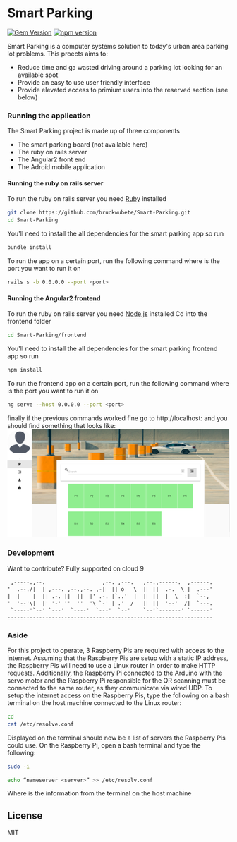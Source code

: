 # Smart Parking

[![Gem Version](https://badge.fury.io/rb/rails.svg)](https://badge.fury.io/rb/rails) [![npm version](https://badge.fury.io/js/angular.svg)](https://badge.fury.io/js/angular)

Smart Parking is a computer systems solution to today's urban area parking lot problems. This proects aims to:

  - Reduce time and ga wasted driving around a parking lot looking for an available spot
  - Provide an easy to use user friendly interface
  - Provide elevated access to primium users into the reserved section (see below)

### Running the application

The Smart Parking project is made up of three components
  - The smart parking board (not available here)
  - The ruby on rails server 
  - The Angular2 front end
  - The Adroid mobile application 
  
#### Running the ruby on rails server 
To run the ruby on rails server you need [Ruby](https://ruby-lang.org/) installed
```sh
git clone https://github.com/bruckwubete/Smart-Parking.git
cd Smart-Parking
```
You'll need to install the all dependencies for the smart parking app so run 

```sh
bundle install 
```

To run the app on a certain port, run the following command where <port> is the 
port you want to run it on   

```sh
rails s -b 0.0.0.0 --port <port> 
```

#### Running the Angular2 frontend
To run the ruby on rails server you need [Node.js](https://nodejs.org/) installed
Cd into the frontend folder
```sh
cd Smart-Parking/frontend
```
You'll need to install the all dependencies for the smart parking frontend app so run 

```sh
npm install 
```

To run the frontend app on a certain port, run the following command where <port> is the 
port you want to run it on   

```sh
ng serve --host 0.0.0.0 --port <port> 
```
finally if the previous commands worked fine go to http://localhost:<port>
and you should find something that looks like: 
![](frontend/src/assets/images/webapp_screenshot.jpg.png?raw=true)
### Development

Want to contribute?
Fully supported on cloud 9 

     ,-----.,--.                  ,--. ,---.   ,--.,------.  ,------.
    '  .--./|  | ,---. ,--.,--. ,-|  || o   \  |  ||  .-.  \ |  .---'
    |  |    |  || .-. ||  ||  |' .-. |`..'  |  |  ||  |  \  :|  `--, 
    '  '--'\|  |' '-' ''  ''  '\ `-' | .'  /   |  ||  '--'  /|  `---.
     `-----'`--' `---'  `----'  `---'  `--'    `--'`-------' `------'
    ----------------------------------------------------------------- 


### Aside
For this project to operate, 3 Raspberry Pis are required with access to the internet. Assuming that the Raspberry Pis are setup with a static IP address, the Raspberry Pis will need to use a Linux router in order to make HTTP requests. Additionally, the Raspberry Pi connected to the Arduino with the servo motor and the Raspberry Pi responsible for the QR scanning must be connected to the same router, as they communicate via wired UDP. To setup the internet access on the Raspberry Pis, type the following on a bash terminal on the host machine connected to the Linux router:
```sh
cd 
cat /etc/resolve.conf
```
Displayed on the terminal should now be a list of servers the Raspberry Pis could use. On the Raspberry Pi, open a bash terminal and type the following:
```sh
sudo -i
```
```sh
echo “nameserver <server>” >> /etc/resolv.conf
```
Where <server> is the information from the terminal on the host machine


License
----

MIT
